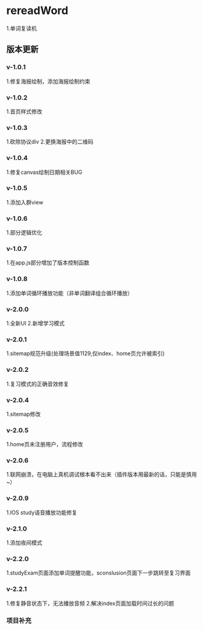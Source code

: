 # rereadWord
1.单词复读机

## 版本更新

### v-1.0.1
1.修复海报绘制，添加海报绘制约束

### v-1.0.2
1.首页样式修改

### v-1.0.3
1.砍除协议div
2.更换海报中的二维码

### v-1.0.4
1.修复canvas绘制日期相关BUG

### v-1.0.5
1.添加入群view

### v-1.0.6
1.部分逻辑优化

### v-1.0.7
1.在app.js部分增加了版本控制函数

### v-1.0.8
1.添加单词循环播放功能（非单词翻译组合循环播放）

### v-2.0.0
1.全新UI
2.新增学习模式

### v-2.0.1
1.sitemap规范升级(处理场景值1129,仅index、home页允许被索引)

### v-2.0.2
1.复习模式的正确音效修复

### v-2.0.4
1.sitemap修改

### v-2.0.5
1.home页未注册用户，流程修改

### v-2.0.6
1.联网崩溃，在电脑上真机调试根本看不出来（插件版本用最新的话，只能是慎用~）

### v-2.0.9
1.IOS study语音播放功能修复

### v-2.1.0
1.添加夜间模式

### v-2.2.0
1.studyExam页面添加单词提醒功能，sconslusion页面下一步跳转至复习界面

### v-2.2.1
1.修复静音状态下，无法播放音频
2.解决index页面加载时间过长的问题

### 项目补充